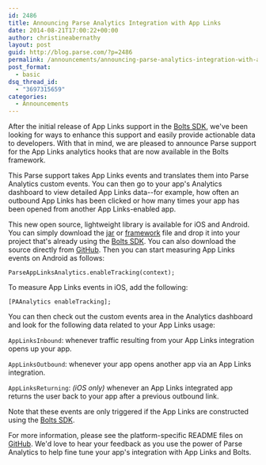 ```yaml
---
id: 2486
title: Announcing Parse Analytics Integration with App Links
date: 2014-08-21T17:00:22+00:00
author: christineabernathy
layout: post
guid: http://blog.parse.com/?p=2486
permalink: /announcements/announcing-parse-analytics-integration-with-app-links/
post_format:
  - basic
dsq_thread_id:
  - "3697315659"
categories:
  - Announcements
---
```

After the initial release of App Links support in the <a href="https://github.com/BoltsFramework/" target="_blank">Bolts SDK</a>, we've been looking for ways to enhance this support and easily provide actionable data to developers. With that in mind, we are pleased to announce Parse support for the App Links analytics hooks that are now available in the Bolts framework.

This Parse support takes App Links events and translates them into Parse Analytics custom events. You can then go to your app's Analytics dashboard to view detailed App Links data--for example, how often an outbound App Links has been clicked or how many times your app has been opened from another App Links-enabled app.

This new open source, lightweight library is available for iOS and Android. You can simply download the <a href="https://github.com/ParsePlatform/ParseAppLinksAnalytics/releases" target="_blank">jar</a> or <a href="https://github.com/ParsePlatform/ParseAppLinksAnalytics/releases" target="_blank">framework</a> file and drop it into your project that's already using the <a href="https://github.com/BoltsFramework/" target="_blank">Bolts SDK</a>. You can also download the source directly from <a href="https://github.com/ParsePlatform/ParseAppLinksAnalytics" target="_blank">GitHub</a>. Then you can start measuring App Links events on Android as follows:

`ParseAppLinksAnalytics.enableTracking(context);`

To measure App Links events in iOS, add the following:

`[PAAnalytics enableTracking];`

You can then check out the custom events area in the Analytics dashboard and look for the following data related to your App Links usage:

`AppLinksInbound`: whenever traffic resulting from your App Links integration opens up your app.
  
`AppLinksOutbound`: whenever your app opens another app via an App Links integration.
  
`AppLinksReturning`: _(iOS only)_ whenever an App Links integrated app returns the user back to your app after a previous outbound link.

Note that these events are only triggered if the App Links are constructed using the <a href="https://github.com/BoltsFramework/" target="_blank">Bolts SDK</a>.

For more information, please see the platform-specific README files on <a href="https://github.com/ParsePlatform/ParseAppLinksAnalytics" target="_blank">GitHub</a>. We'd love to hear your feedback as you use the power of Parse Analytics to help fine tune your app's integration with App Links and Bolts.